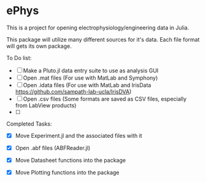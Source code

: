 # ePhys


This is a project for opening electrophysiology/engineering data in Julia. 

This package will utilize many different sources for it's data. Each file format will gets its own package. 

To Do list: 
- [ ] Make a Pluto.jl data entry suite to use as analysis GUI
- [ ] Open .mat files (For use with MatLab and Symphony)
- [ ] Open .idata files (For use with MatLab and IrisData https://github.com/sampath-lab-ucla/IrisDVA)
- [ ] Open .csv files (Some formats are saved as CSV files, especially from LabView products)
- [ ]

Completed Tasks: 
- [x] Move Experiment.jl and the associated files with it
- [x] Open .abf files (ABFReader.jl)
- [x] Move Datasheet functions into the package
- [x] Move Plotting functions into the package

